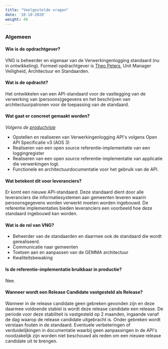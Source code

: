 ```yaml
---
title: "Veelgestelde vragen"
date: '10-10-2020'
weight: 40
---
```



### Algemeen

#### Wie is de opdrachtgever?

VNG is beheerder en eigenaar van de Verwerkingenlogging standaard (nu in ontwikkeling).
Formeel opdrachtgever is [Theo Peters](https://github.com/TheoVNGPeters), Unit
Manager Veiligheid, Architectuur en Standaarden.


#### Wat is de opdracht?

Het ontwikkelen van een API-standaard voor de vastlegging van de verwerking van (persoons)gegevens en het beschrijven van 
architectuurpatronen voor de toepassing van de standaard.


#### Wat gaat er concreet gemaakt worden?

_Volgens de [productvisie](/index)_

* Opstellen en realiseren van Verwerkingenlogging API's volgens Open API Specificatie v3 (AOS 3)
* Realiseren van een open source referentie-implementatie van een loggingregister
* Realiseren van een open source referentie-implementatie van applicatie die verwerkingen logt.
* Functionele en architectuurdocumentatie voor het gebruik van de API.


#### Wat betekent dit voor leveranciers?

Er komt een nieuwe API-standaard. Deze standaard dient door alle leveranciers die informatiesystemen aan gemeenten leveren waarin persoonsgegevens worden verwerkt moeten worden ingebouwd. De referentie implementaties bieden leveranciers een voorbeeld hoe deze standaard ingebouwd kan worden.


#### Wat is de rol van VNG?

* Beheerder van de standaarden en daarmee ook de standaard die wordt gerealiseerd.
* Communicatie naar gemeenten
* Toetsen aan en aanpassen van de GEMMA architectuur
* Kwaliteitsbewaking


#### Is de referentie-implementatie bruikbaar in productie?

Nee. 


#### Wanneer wordt een Release Candidate vastgesteld als Release?

Wanneer in de release candidate geen gebreken gevonden zijn en deze daarmee voldoende stabiel is wordt deze release candidate een release. De periode voor deze stabiliteit is vastgesteld op 2 maanden, ingaande vanaf de dag waarop de release candidate uitgebracht is. Onder gebreken wordt verstaan fouten in de standaard. Eventuele verbeteringen of verduidelijkingen in documentatie waarbij geen aanpassingen in de API's noodzakelijk zijn worden niet beschouwd als reden om een nieuwe release candidate uit te brengen.

